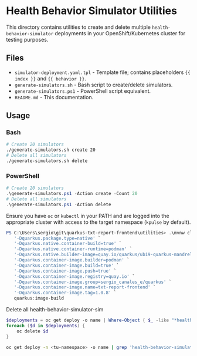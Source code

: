 # Health Behavior Simulator Utilities

This directory contains utilities to create and delete multiple `health-behavior-simulator` deployments
in your OpenShift/Kubernetes cluster for testing purposes.

## Files

- `simulator-deployment.yaml.tpl` - Template file; contains placeholders `{{ index }}` and `{{ behavior }}`.
- `generate-simulators.sh` - Bash script to create/delete simulators.
- `generate-simulators.ps1` - PowerShell script equivalent.
- `README.md` - This documentation.

## Usage

### Bash

```bash
# Create 20 simulators
./generate-simulators.sh create 20
# Delete all simulators
./generate-simulators.sh delete
```

### PowerShell

```powershell
# Create 20 simulators
.\generate-simulators.ps1 -Action create -Count 20
# Delete all simulators
.\generate-simulators.ps1 -Action delete
```

Ensure you have `oc` or `kubectl` in your PATH and are logged into the appropriate cluster with access to the target namespace (`kpulse` by default).


```ps1
PS C:\Users\sergio\git\quarkus-txt-report-frontend\utilities> .\mvnw clean package `
   '-Dquarkus.package.type=native' `
   '-Dquarkus.native.container-build=true' `
   '-Dquarkus.native.container-runtime=podman' `
   '-Dquarkus.native.builder-image=quay.io/quarkus/ubi9-quarkus-mandrel-builder-image:jdk-21' `
   '-Dquarkus.container-image.builder=podman' `
   '-Dquarkus.container-image.build=true' `
   '-Dquarkus.container-image.push=true' `
   '-Dquarkus.container-image.registry=quay.io' `
   '-Dquarkus.container-image.group=sergio_canales_e/quarkus' `
   '-Dquarkus.container-image.name=txt-report-frontend' `
   '-Dquarkus.container-image.tag=1.0.8' `
   quarkus:image-build
```

Delete all health-behavior-simulator-sim

```ps1
$deployments = oc get deploy -o name | Where-Object { $_ -like "*health-behavior-simulator-sim-*" }
foreach ($d in $deployments) {
    oc delete $d
}
```

```bash
oc get deploy -n <tu-namespace> -o name | grep 'health-behavior-simulator-sim-' | xargs oc delete -n <tu-namespace>
```